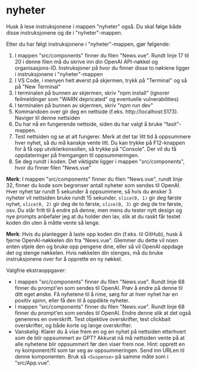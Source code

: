 # nyheter

Husk å lese instruksjonene i mappen "nyheter" også. Du skal følge både disse instruksjonene og de i "nyheter"-mappen.

Etter du har følgt instruksjonene i "nyheter"-mappen, gjør følgende:
1. I mappen "src/components" finner du filen "News.vue". Rundt linje 17 til 20 i denne filen må du skrive inn din OpenAI API-nøkkel og organisasjons-ID. Instruksjoner på hvor du finner disse to nøklene ligger i instruksjonene i "nyheter"-mappen
1. I VS Code, i menyen helt øverst på skjermen, trykk på "Terminal" og så på "New Terminal"
1. I terminalen på bunnen av skjermen, skriv "npm install" (ignorer feilmeldinger som "WARN depricated" og eventuelle vulnerabilities)
1. I terminalen på bunnen av skjermen, skriv "npm run dev"
1. Kommandoen over gir deg en nettside (f.eks. http://localhost:5173). Naviger til denne nettsiden
1. Du har nå en fungerende nettside, siden du har valgt å bruke "fasit"-mappen. 
1. Test nettsiden og se at alt fungerer. Merk at det tar litt tid å oppsummere hver nyhet, så du må kanskje vente litt. Du kan trykke på F12-knappen for å få opp utviklerkonsollen, så trykke på "Console". Der vil du få oppdateringer på fremgangen til oppsummeringen.
1. Se deg rundt i koden. Det viktigste ligger i mappen "src/components", hvor du finner filen "News.vue"

**Merk**: I mappen "src/components" finner du filen "News.vue", rundt linje 32, finner du kode som begrenser antall nyheter som sendes til OpenAI. Hver nyhet tar rundt 5 sekunder å oppsummere, så hvis du ønsker 3 nyheter vil nettsiden bruke rundt 15 sekunder. `slice(0, 1)` gir deg første nyhet, `slice(0, 2)` gir deg de to første, `slice(0, 3)` gir deg de tre første, osv. Du står fritt til å endre på denne, men mens du tester nytt design og nye prompts anbefaler jeg at du holder den lav, slik at du raskt får testet koden din uten å måtte vente så lenge.

**Merk**: Hvis du planlegger å laste opp koden din (f.eks. til GitHub), husk å fjerne OpenAI-nøkkelen din fra "News.vue". Glemmer du dette vil noen enten stjele den og bruke opp pengene dine, eller så vil OpenAI oppdage det og stenge nøkkelen. Hvis nøkkelen din stenges, må du bruke instruksjonene over for å opprette en ny nøkkel.


Valgfrie ekstraoppgaver:
- I mappen "src/components" finner du filen "News.vue". Rundt linje 68 finner du prompt'en som sendes til OpenAI. Prøv å endre på denne til ditt eget ønske. Få nyhetene til å rime, sørg for at hver nyhet har en positiv spinn, eller få den til å oppdikte nyheter.
- I mappen "src/components" finner du filen "News.vue". Rundt linje 68 finner du prompt'en som sendes til OpenAI. Endre denne slik at det også genereres en overskrift. Test objektive overskrifter, test clickbait overskrifter, og både korte og lange overskrifter.
- Vanskelig: Klarer du å vise frem en og en nyhet på nettsiden etterhvert som de blir oppsummert av GPT? Akkurat nå må nettsiden vente på at alle nyhetene blir oppsummert før den viser frem noe. Hint: opprett en ny komponent/fil som tar seg av oppsummeringen. Send inn URLen til denne komponenten. Bruk så `<Suspense>` på samme måte som i "src/App.vue".
